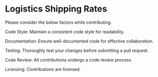 # Logistics Shipping Rates

Please consider the below factors while contributing.

Code Style:
Maintain a consistent code style for readability.

Documentation:
Ensure well-documented code for effective collaboration.

Testing:
Thoroughly test your changes before submitting a pull request.

Code Review:
All contributions undergo a code review process.

Licensing:
Contributions are licensed.
